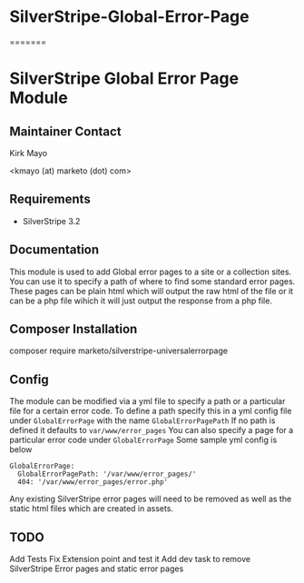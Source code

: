 # SilverStripe-Global-Error-Page
=======
# SilverStripe Global Error Page Module


## Maintainer Contact

Kirk Mayo

<kmayo (at) marketo (dot) com>

## Requirements

* SilverStripe 3.2

## Documentation

This module is used to add Global error pages to a site or a collection sites.
You can use it to specify a path of where to find some standard error pages.
These pages can be plain html which will output the raw html of the file or it
can be a php file wihich it will just output the response from a php file.

## Composer Installation

  composer require marketo/silverstripe-universalerrorpage

## Config

The module can be modified via a yml file to specify a path or a particular
file for a certain error code.
To define a path specify this in a yml config file under `GlobalErrorPage`
with the name `GlobalErrorPagePath`
If no path is defined it defaults to `var/www/error_pages`
You can also specify a page for a particular error code under `GlobalErrorPage`
Some sample yml config is below

```
GlobalErrorPage:
  GlobalErrorPagePath: '/var/www/error_pages/'
  404: '/var/www/error_pages/error.php'
```

Any existing SilverStripe error pages will need to be removed as well as the
static html files which are created in assets.

## TODO

Add Tests
Fix Extension point and test it
Add dev task to remove SilverStripe Error pages and static error pages
